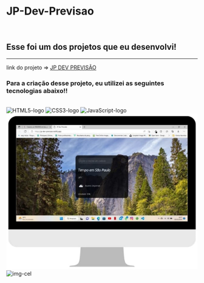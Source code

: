 # JP-Dev-Previsao
<br> <h2> Esse foi um dos projetos que eu desenvolvi!</h2><hr>

link do projeto => <a target="_blank" href="https://jp-dev-previsao.netlify.app/">  JP DEV PREVISÃO </a>
<br>
<h3> Para a criação desse projeto, eu utilizei as seguintes tecnologias abaixo!! </h3>
<br>
<img src="https://img.shields.io/badge/HTML5-E34F26?style=for-the-badge&logo=html5&logoColor=white" alt="HTML5-logo"/>
<img src="https://img.shields.io/badge/CSS3-1572B6?style=for-the-badge&logo=css3&logoColor=white" alt="CSS3-logo"/>
<img src="https://img.shields.io/badge/JavaScript-F7DF1E?style=for-the-badge&logo=javascript&logoColor=black" alt="JavaScript-logo"/>
<img src="https://github.com/JPMENDEZZ/JP-Dev-Previsao/blob/master/assets/comp.jpg?raw=true" alt="img-comp" display="inline-block">
<img src="" alt="img-cel" display="inline-block">
